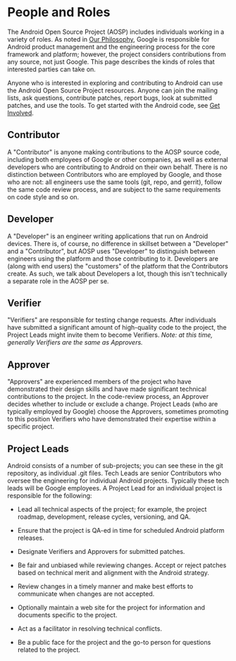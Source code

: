 # People and Roles #

The Android Open Source Project (AOSP) includes individuals working in a variety
of roles. As noted in [Our Philosophy](about/philosophy.html), Google is responsible for Android product management
and the engineering process for the core framework and platform; however,
the project considers contributions from any source, not just Google. This
page describes the kinds of roles that interested parties can take on.

Anyone who is interested in exploring and contributing to Android can use the
Android Open Source Project resources. Anyone can join the mailing lists, ask
questions, contribute patches, report bugs, look at submitted patches, and use
the tools. To get started with the Android code, see [Get Involved](source/index.html).

## Contributor ##

A "Contributor" is anyone making contributions to the AOSP source code,
including both employees of Google or other companies, as well as external
developers who are contributing to Android on their own behalf.  There is no
distinction between Contributors who are employed by Google, and those who are
not: all engineers use the same tools (git, repo, and gerrit), 
follow the same code review process, and are subject
to the same requirements on code style and so on.

## Developer ##

A "Developer" is an engineer writing applications that run on Android
devices. There is, of course, no difference in skillset between a "Developer"
and a "Contributor", but AOSP uses "Developer" to distinguish between
engineers using the platform and those contributing to it. Developers are
(along with end users) the "customers" of the platform that the Contributors
create. As such, we talk about Developers a lot, though this isn't technically
a separate role in the AOSP per se.

## Verifier ##

"Verifiers" are responsible for testing change requests. After individuals
have submitted a significant amount of high-quality code to the project, the
Project Leads might invite them to become Verifiers. *Note: at this
time, generally Verifiers are the same as Approvers.*

## Approver ##

"Approvers" are experienced members of the project who have demonstrated their
design skills and have made significant technical contributions to the
project. In the code-review process, an Approver decides whether to include or
exclude a change. Project Leads (who are typically employed by Google) choose
the Approvers, sometimes promoting to this position Verifiers who have
demonstrated their expertise within a specific project.

## Project Leads ##

Android consists of a number of sub-projects; you can see these in the git
repository, as individual .git files. Tech Leads are senior Contributors who
oversee the engineering for individual Android projects. Typically these tech
leads will be Google employees.  A Project Lead for an individual project is
responsible for the following:

- Lead all technical aspects of the project; for example, the project roadmap, 
  development, release cycles, versioning, and QA.

- Ensure that the project is QA-ed in time for scheduled Android platform
  releases.

- Designate Verifiers and Approvers for submitted patches.

- Be fair and unbiased while reviewing changes. Accept or reject patches
  based on technical merit and alignment with the Android strategy.

- Review changes in a timely manner and make best efforts to communicate
  when changes are not accepted.

- Optionally maintain a web site for the project for information and
  documents specific to the project.

- Act as a facilitator in resolving technical conflicts.

- Be a public face for the project and the go-to person for questions
  related to the project.

